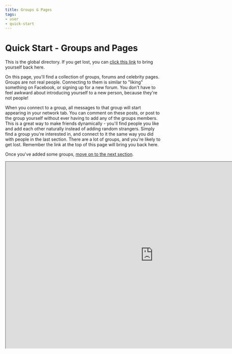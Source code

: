 ```yaml
---
title: Groups & Pages
tags:
- user
- quick-start
---
```

# Quick Start - Groups and Pages

This is the global directory.
If you get lost, you can [click this link](./groups-and-pages.md) to bring yourself back here.

On this page, you'll find a collection of groups, forums and celebrity pages.
Groups are not real people.
Connecting to them is similar to "liking" something on Facebook, or signing up for a new forum.
You don't have to feel awkward about introducing yourself to a new person, because they're not people!

When you connect to a group, all messages to that group will start appearing in your network tab.
You can comment on these posts, or post to the group yourself without ever having to add any of the groups members.
This is a great way to make friends dynamically - you'll find people you like and add each other naturally instead of adding random strangers.
Simply find a group you're interested in, and connect to it the same way you did with people in the last section.
There are a lot of groups, and you're likely to get lost.
Remember the link at the top of this page will bring you back here.

Once you've added some groups, [move on to the next section](./finally.md).

<iframe src="https://dir.friendica.social/forum" width="950" height="600"></iframe>
